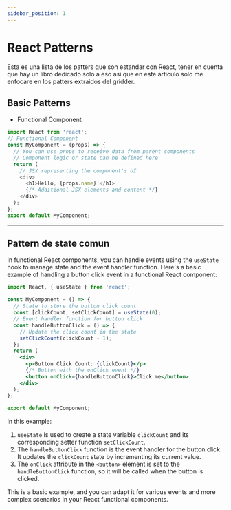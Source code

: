 ```yaml
---
sidebar_position: 1
---
```


# React Patterns

Esta es una lista de los patters que son estandar con React, tener en cuenta que hay un libro dedicado solo a eso asi que en este articulo solo me enfocare en los patters extraidos del gridder.

## Basic Patterns

- Functional Component

```javascript
import React from 'react';
// Functional Component
const MyComponent = (props) => {
  // You can use props to receive data from parent components
  // Component logic or state can be defined here
  return (
    // JSX representing the component's UI
    <div>
      <h1>Hello, {props.name}!</h1>
      {/* Additional JSX elements and content */}
    </div>
  );
};
export default MyComponent;
```

***

## Pattern de state comun

In functional React components, you can handle events using the `useState` hook to manage state and the event handler function. Here's a basic example of handling a button click event in a functional React component:

```jsx
import React, { useState } from 'react';

const MyComponent = () => {
  // State to store the button click count
  const [clickCount, setClickCount] = useState(0);
  // Event handler function for button click
  const handleButtonClick = () => {
    // Update the click count in the state
    setClickCount(clickCount + 1);
  };
  return (
    <div>
      <p>Button Click Count: {clickCount}</p>
      {/* Button with the onClick event */}
      <button onClick={handleButtonClick}>Click me</button>
    </div>
  );
};

export default MyComponent;
```

In this example:

1. `useState` is used to create a state variable `clickCount` and its corresponding setter function `setClickCount`.
2. The `handleButtonClick` function is the event handler for the button click. It updates the `clickCount` state by incrementing its current value.
3. The `onClick` attribute in the `<button>` element is set to the `handleButtonClick` function, so it will be called when the button is clicked.

This is a basic example, and you can adapt it for various events and more complex scenarios in your React functional components.

